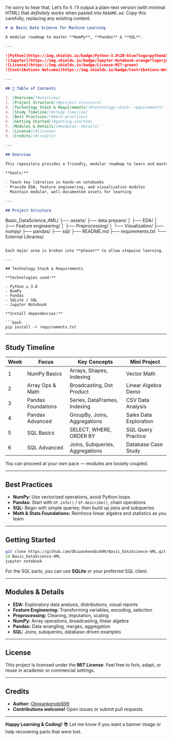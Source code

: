 I’m sorry to hear that. Let’s fix it. I’ll output a plain-text version (with minimal HTML) that *definitely works* when pasted into `README.md`. Copy this carefully, replacing any existing content.

```markdown
# 📊 Basic Data Science for Machine Learning

A modular roadmap to master **NumPy**, **Pandas** & **SQL**.

---

![Python](https://img.shields.io/badge/Python-3.8%2B-blue?logo=python&logoColor=white)  
![Jupyter](https://img.shields.io/badge/Jupyter-Notebook-orange?logo=jupyter)  
![License](https://img.shields.io/badge/License-MIT-green)  
![Contributions Welcome](https://img.shields.io/badge/Contributions-Welcome-brightgreen)

---

## 🧭 Table of Contents

1. [Overview](#overview)  
2. [Project Structure](#project-structure)  
3. [Technology Stack & Requirements](#technology-stack--requirements)  
4. [Study Timeline](#study-timeline)  
5. [Best Practices](#best-practices)  
6. [Getting Started](#getting-started)  
7. [Modules & Details](#modules--details)  
8. [License](#license)  
9. [Credits](#credits)

---

## Overview

This repository provides a friendly, modular roadmap to learn and master **core data science skills** using NumPy, Pandas, and SQL — especially useful for preparing data for machine learning.

**Goals:**

- Teach key libraries in hands-on notebooks  
- Provide EDA, feature engineering, and visualization modules  
- Maintain modular, well-documented assets for learning  

---

## Project Structure

```

Basic_DataScience_4ML/
├── assets/
├── data prepare/
│   ├── EDA/
│   ├── Feature engineering/
│   ├── Preprocessing/
│   └── Visualization/
├── numpy/
├── pandas/
├── sql/
├── README.md
├── requirements.txt
└── External Libraries/

````

Each major area is broken into **phases** to allow stepwise learning.

---

## Technology Stack & Requirements

**Technologies used:**

- Python ≥ 3.8  
- NumPy  
- Pandas  
- SQLite / SQL  
- Jupyter Notebook  

**Install dependencies:**

```bash
pip install -r requirements.txt
````

---

## Study Timeline

| Week | Focus              | Key Concepts                    | Mini Project           |
| ---- | ------------------ | ------------------------------- | ---------------------- |
| 1    | NumPy Basics       | Arrays, Shapes, Indexing        | Vector Math            |
| 2    | Array Ops & Math   | Broadcasting, Dot Product       | Linear Algebra Demo    |
| 3    | Pandas Foundations | Series, DataFrames, Indexing    | CSV Data Analysis      |
| 4    | Pandas Advanced    | GroupBy, Joins, Aggregations    | Sales Data Exploration |
| 5    | SQL Basics         | SELECT, WHERE, ORDER BY         | SQL Query Practice     |
| 6    | SQL Advanced       | Joins, Subqueries, Aggregations | Database Case Study    |

You can proceed at your own pace — modules are loosely coupled.

---

## Best Practices

* **NumPy:** Use vectorized operations, avoid Python loops
* **Pandas:** Start with `df.info()` / `df.describe()`, chain operations
* **SQL:** Begin with simple queries; then build up joins and subqueries
* **Math & Stats Foundations:** Reinforce linear algebra and statistics as you learn

---

## Getting Started

```bash
git clone https://github.com/Obiwankenobi699/Basic_DataScience-4ML.git
cd Basic_DataScience-4ML
jupyter notebook
```

For the SQL parts, you can use **SQLite** or your preferred SQL client.

---

## Modules & Details

* **EDA:** Exploratory data analysis, distributions, visual reports
* **Feature Engineering:** Transforming variables, encoding, selection
* **Preprocessing:** Cleaning, imputation, scaling
* **NumPy:** Array operations, broadcasting, linear algebra
* **Pandas:** Data wrangling, merges, aggregation
* **SQL:** Joins, subqueries, database-driven examples

---

## License

This project is licensed under the **MIT License**.
Feel free to fork, adapt, or reuse in academic or commercial settings.

---

## Credits

* **Author:** [Obiwankenobi699](https://github.com/Obiwankenobi699)
* **Contributions welcome!** Open issues or submit pull requests.

---

**Happy Learning & Coding!**
📚 Let me know if you want a banner image or help recovering parts that were lost.
